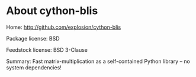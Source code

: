 About cython-blis
=================

Home: http://github.com/explosion/cython-blis

Package license: BSD

Feedstock license: BSD 3-Clause

Summary: Fast matrix-multiplication as a self-contained Python library – no system dependencies!
